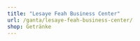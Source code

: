 ```yaml
---
title: "Lesaye Feah Business Center"
url: /ganta/lesaye-feah-business-center/
shop: Getränke
---
```

